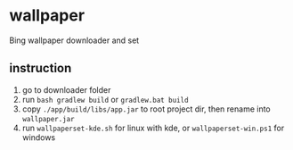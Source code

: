 # wallpaper

Bing wallpaper downloader and set

## instruction

1. go to downloader folder
2. run `bash gradlew build` or `gradlew.bat build`
3. copy `./app/build/libs/app.jar` to root project dir, then rename into `wallpaper.jar`
4. run `wallpaperset-kde.sh` for linux with kde, or `wallpaperset-win.ps1` for windows
